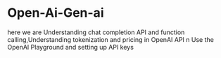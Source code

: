 # Open-Ai-Gen-ai
here we are Understanding chat completion API and function calling,Understanding tokenization and pricing in OpenAI API n Use the OpenAI Playground and setting up API keys
